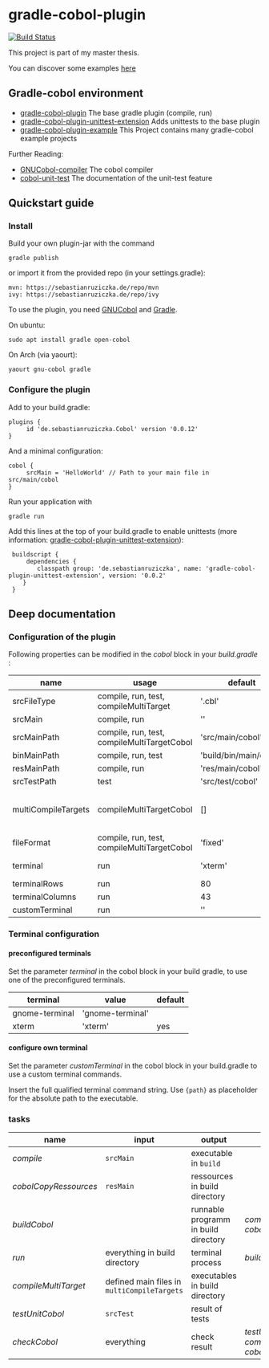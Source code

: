 # gradle-cobol-plugin
[![Build Status](https://travis-ci.org/RosesTheN00b/gradle-cobol-plugin.svg?branch=master)](https://travis-ci.org/RosesTheN00b/gradle-cobol-plugin)

This project is part of my master thesis.

You can discover some examples [here](https://github.com/RosesTheN00b/gradle-cobol-plugin-example)


## Gradle-cobol environment

* [gradle-cobol-plugin](https://github.com/RosesTheN00b/gradle-cobol-plugin) The base gradle plugin (compile, run)
* [gradle-cobol-plugin-unittest-extension](https://github.com/RosesTheN00b/gradle-cobol-plugin-unittest-extension) Adds unittests to the base plugin
* [gradle-cobol-plugin-example](https://github.com/RosesTheN00b/gradle-cobol-plugin-example) This Project contains many gradle-cobol example projects

Further Reading:

* [GNUCobol-compiler](https://open-cobol.sourceforge.io/) The cobol compiler
* [cobol-unit-test](https://github.com/neopragma/cobol-unit-test) The documentation of the unit-test feature


## Quickstart guide

### Install

Build your own plugin-jar with the command

    gradle publish

or import it from the provided repo (in your settings.gradle):

    mvn: https://sebastianruziczka.de/repo/mvn
    ivy: https://sebastianruziczka.de/repo/ivy

To use the plugin, you need [GNUCobol](https://sourceforge.net/projects/open-cobol/) and [Gradle](https://gradle.org/).

On ubuntu:

    sudo apt install gradle open-cobol

On Arch (via yaourt):

    yaourt gnu-cobol gradle


### Configure the plugin

Add to your build.gradle:

    plugins {
         id 'de.sebastianruziczka.Cobol' version '0.0.12'
    }

And a minimal configuration:

    cobol {
         srcMain = 'HelloWorld' // Path to your main file in src/main/cobol
    }


Run your application with

    gradle run

Add this lines at the top of your build.gradle to enable unittests (more information: [gradle-cobol-plugin-unittest-extension](https://github.com/RosesTheN00b/gradle-cobol-plugin-unittest-extension)):

     buildscript {
     	 dependencies {
     		classpath group: 'de.sebastianruziczka', name: 'gradle-cobol-plugin-unittest-extension', version: '0.0.2'
     	}
     }

## Deep documentation

### Configuration of the plugin

Following properties can be modified in the _cobol_ block in your _build.gradle_ :


| name | usage | default | other | required |
| ---- | ----- | ------- | ----- | -------- |
| srcFileType | compile, run, test, compileMultiTarget | '.cbl' | e.g. '.CBL' | yes |
| srcMain | compile, run | '' | | yes |
| srcMainPath | compile, run, test, compileMultiTargetCobol | 'src/main/cobol' || yes |
| binMainPath | compile, run, test | 'build/bin/main/cobol' || yes |
| resMainPath | compile, run | 'res/main/cobol' || yes |
| srcTestPath | test | 'src/test/cobol' | | yes |
| multiCompileTargets | compileMultiTargetCobol | [] | other files to be compiled | No |
| fileFormat | compile, run, test, compileMultiTargetCobol | 'fixed' |'free'| yes |
| terminal | run | 'xterm' | 'gnome-terminal' | (yes) (or  _customTerminal_) |
| terminalRows | run | 80 |  | yes |
| terminalColumns | run | 43 |  | yes |
| customTerminal | run | '' | | no |

### Terminal configuration


#### preconfigured terminals


Set the parameter _terminal_ in the cobol block in your build gradle, to use one of the preconfigured terminals.

| terminal | value | default |
| -------- | ----- | --------|
| gnome-terminal | 'gnome-terminal' ||
| xterm | 'xterm' | yes |


#### configure own terminal

Set the parameter _customTerminal_ in the cobol block in your build.gradle to use a custom terminal commands.

Insert the full qualified terminal command string. Use `{path}` as placeholder for the absolute path to the executable.


### tasks

| name | input | output | dependsOn |
| ---- | ----- | ------ | --------- |
| _compile_ | `srcMain` | executable in `build` |  |
| _cobolCopyRessources_ | `resMain` | ressources in build directory |  |
| _buildCobol_ |  | runnable programm in build directory | _compileCobol_, _cobolCopyRessources_ | 
| _run_ | everything in build directory | terminal process | _buildCobol_ |
| _compileMultiTarget_ | defined main files in `multiCompileTargets` | executables in build directory |  |
| _testUnitCobol_ | `srcTest` | result of tests |  |
| _checkCobol_ | everything | check result | _testUnitCobol_, _compileCobol_, _cobolConfiguration_ |


